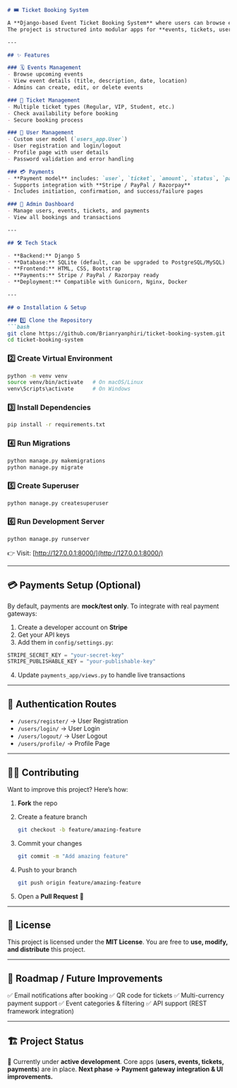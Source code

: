 ````markdown
# 🎟️ Ticket Booking System

A **Django-based Event Ticket Booking System** where users can browse events, book tickets, make payments, and manage their accounts.  
The project is structured into modular apps for **events, tickets, users, and payments**, making it easy to scale and maintain.

---

## ✨ Features

### 🗓️ Events Management
- Browse upcoming events  
- View event details (title, description, date, location)  
- Admins can create, edit, or delete events  

### 🎫 Ticket Management
- Multiple ticket types (Regular, VIP, Student, etc.)  
- Check availability before booking  
- Secure booking process  

### 👤 User Management
- Custom user model (`users_app.User`)  
- User registration and login/logout  
- Profile page with user details  
- Password validation and error handling  

### 💳 Payments
- **Payment model** includes: `user`, `ticket`, `amount`, `status`, `payment_date`  
- Supports integration with **Stripe / PayPal / Razorpay**  
- Includes initiation, confirmation, and success/failure pages  

### 🔑 Admin Dashboard
- Manage users, events, tickets, and payments  
- View all bookings and transactions  

---

## 🛠️ Tech Stack

- **Backend:** Django 5  
- **Database:** SQLite (default, can be upgraded to PostgreSQL/MySQL)  
- **Frontend:** HTML, CSS, Bootstrap  
- **Payments:** Stripe / PayPal / Razorpay ready  
- **Deployment:** Compatible with Gunicorn, Nginx, Docker  

---

## ⚙️ Installation & Setup

### 1️⃣ Clone the Repository
```bash
git clone https://github.com/Brianryanphiri/ticket-booking-system.git
cd ticket-booking-system
````

### 2️⃣ Create Virtual Environment

```bash
python -m venv venv
source venv/bin/activate   # On macOS/Linux
venv\Scripts\activate      # On Windows
```

### 3️⃣ Install Dependencies

```bash
pip install -r requirements.txt
```

### 4️⃣ Run Migrations

```bash
python manage.py makemigrations
python manage.py migrate
```

### 5️⃣ Create Superuser

```bash
python manage.py createsuperuser
```

### 6️⃣ Run Development Server

```bash
python manage.py runserver
```

👉 Visit: [http://127.0.0.1:8000/](http://127.0.0.1:8000/)

---

## 💳 Payments Setup (Optional)

By default, payments are **mock/test only**. To integrate with real payment gateways:

1. Create a developer account on **Stripe**
2. Get your API keys
3. Add them in `config/settings.py`:

```python
STRIPE_SECRET_KEY = "your-secret-key"
STRIPE_PUBLISHABLE_KEY = "your-publishable-key"
```

4. Update `payments_app/views.py` to handle live transactions

---

## 🔐 Authentication Routes

* `/users/register/` → User Registration
* `/users/login/` → User Login
* `/users/logout/` → User Logout
* `/users/profile/` → Profile Page

---

## 👨‍💻 Contributing

Want to improve this project? Here’s how:

1. **Fork** the repo
2. Create a feature branch

   ```bash
   git checkout -b feature/amazing-feature
   ```
3. Commit your changes

   ```bash
   git commit -m "Add amazing feature"
   ```
4. Push to your branch

   ```bash
   git push origin feature/amazing-feature
   ```
5. Open a **Pull Request** 🎉

---

## 📜 License

This project is licensed under the **MIT License**.
You are free to **use, modify, and distribute** this project.

---

## 🚀 Roadmap / Future Improvements

✅ Email notifications after booking
✅ QR code for tickets
✅ Multi-currency payment support
✅ Event categories & filtering
✅ API support (REST framework integration)

---

## 🏗️ Project Status

📌 Currently under **active development**.
Core apps (**users, events, tickets, payments**) are in place.
**Next phase → Payment gateway integration & UI improvements.**

```
